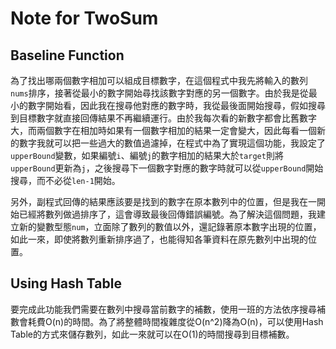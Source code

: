 # Note for TwoSum

## Baseline Function

為了找出哪兩個數字相加可以組成目標數字，在這個程式中我先將輸入的數列`nums`排序，接著從最小的數字開始尋找該數字對應的另一個數字。由於我是從最小的數字開始看，因此我在搜尋他對應的數字時，我從最後面開始搜尋，假如搜尋到目標數字就直接回傳結果不再繼續運行。由於我每次看的新數字都會比舊數字大，而兩個數字在相加時如果有一個數字相加的結果一定會變大，因此每看一個新的數字我就可以把一些過大的數值過濾掉，在程式中為了實現這個功能，我設定了`upperBound`變數，如果編號`i`、編號`j`的數字相加的結果大於`target`則將`upperBound`更新為`j`，之後搜尋下一個數字對應的數字時就可以從`upperBound`開始搜尋，而不必從`len-1`開始。

另外，副程式回傳的結果應該要是找到的數字在原本數列中的位置，但是我在一開始已經將數列做過排序了，這會導致最後回傳錯誤編號。為了解決這個問題，我建立新的變數型態`num`，立面除了數列的數值以外，還記錄著原本數字出現的位置，如此一來，即使將數列重新排序過了，也能得知各筆資料在原先數列中出現的位置。

## Using Hash Table

要完成此功能我們需要在數列中搜尋當前數字的補數，使用一班的方法依序搜尋補數會耗費O(n)的時間。為了將整體時間複雜度從O(n^2)降為O(n)，可以使用Hash Table的方式來儲存數列，如此一來就可以在O(1)的時間搜尋到目標補數。
